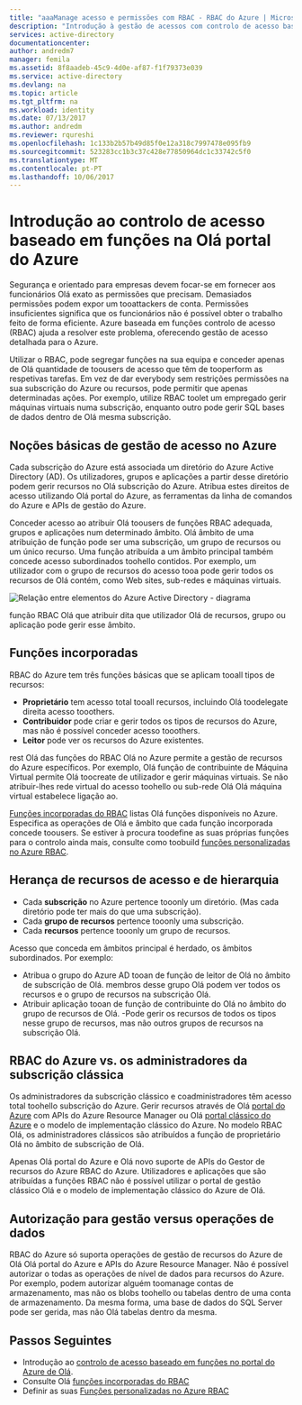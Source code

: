 ```yaml
---
title: "aaaManage acesso e permissões com RBAC - RBAC do Azure | Microsoft Docs"
description: "Introdução à gestão de acessos com controlo de acesso baseado em funções do Azure no Olá Portal do Azure. Utilize permissões de tooassign atribuições de função no seu diretório."
services: active-directory
documentationcenter: 
author: andredm7
manager: femila
ms.assetid: 8f8aadeb-45c9-4d0e-af87-f1f79373e039
ms.service: active-directory
ms.devlang: na
ms.topic: article
ms.tgt_pltfrm: na
ms.workload: identity
ms.date: 07/13/2017
ms.author: andredm
ms.reviewer: rqureshi
ms.openlocfilehash: 1c133b2b57b49d85f0e12a318c7997478e095fb9
ms.sourcegitcommit: 523283cc1b3c37c428e77850964dc1c33742c5f0
ms.translationtype: MT
ms.contentlocale: pt-PT
ms.lasthandoff: 10/06/2017
---
```

# <a name="get-started-with-role-based-access-control-in-hello-azure-portal"></a>Introdução ao controlo de acesso baseado em funções na Olá portal do Azure
Segurança e orientado para empresas devem focar-se em fornecer aos funcionários Olá exato as permissões que precisam. Demasiados permissões podem expor um tooattackers de conta. Permissões insuficientes significa que os funcionários não é possível obter o trabalho feito de forma eficiente. Azure baseada em funções controlo de acesso (RBAC) ajuda a resolver este problema, oferecendo gestão de acesso detalhada para o Azure.

Utilizar o RBAC, pode segregar funções na sua equipa e conceder apenas de Olá quantidade de toousers de acesso que têm de tooperform as respetivas tarefas. Em vez de dar everybody sem restrições permissões na sua subscrição do Azure ou recursos, pode permitir que apenas determinadas ações. Por exemplo, utilize RBAC toolet um empregado gerir máquinas virtuais numa subscrição, enquanto outro pode gerir SQL bases de dados dentro de Olá mesma subscrição.

## <a name="basics-of-access-management-in-azure"></a>Noções básicas de gestão de acesso no Azure
Cada subscrição do Azure está associada um diretório do Azure Active Directory (AD). Os utilizadores, grupos e aplicações a partir desse diretório podem gerir recursos no Olá subscrição do Azure. Atribua estes direitos de acesso utilizando Olá portal do Azure, as ferramentas da linha de comandos do Azure e APIs de gestão do Azure.

Conceder acesso ao atribuir Olá toousers de funções RBAC adequada, grupos e aplicações num determinado âmbito. Olá âmbito de uma atribuição de função pode ser uma subscrição, um grupo de recursos ou um único recurso. Uma função atribuída a um âmbito principal também concede acesso subordinados toohello contidos. Por exemplo, um utilizador com o grupo de recursos do acesso tooa pode gerir todos os recursos de Olá contém, como Web sites, sub-redes e máquinas virtuais.

![Relação entre elementos do Azure Active Directory - diagrama](./media/role-based-access-control-what-is/rbac_aad.png)

função RBAC Olá que atribuir dita que utilizador Olá de recursos, grupo ou aplicação pode gerir esse âmbito.

## <a name="built-in-roles"></a>Funções incorporadas
RBAC do Azure tem três funções básicas que se aplicam tooall tipos de recursos:

* **Proprietário** tem acesso total tooall recursos, incluindo Olá toodelegate direita acesso tooothers.
* **Contribuidor** pode criar e gerir todos os tipos de recursos do Azure, mas não é possível conceder acesso tooothers.
* **Leitor** pode ver os recursos do Azure existentes.

rest Olá das funções do RBAC Olá no Azure permite a gestão de recursos do Azure específicos. Por exemplo, Olá função de contribuinte de Máquina Virtual permite Olá toocreate de utilizador e gerir máquinas virtuais. Se não atribuir-lhes rede virtual do acesso toohello ou sub-rede Olá Olá máquina virtual estabelece ligação ao. 

[Funções incorporadas do RBAC](role-based-access-built-in-roles.md) listas Olá funções disponíveis no Azure. Especifica as operações de Olá e âmbito que cada função incorporada concede toousers. Se estiver à procura toodefine as suas próprias funções para o controlo ainda mais, consulte como toobuild [funções personalizadas no Azure RBAC](role-based-access-control-custom-roles.md).

## <a name="resource-hierarchy-and-access-inheritance"></a>Herança de recursos de acesso e de hierarquia
* Cada **subscrição** no Azure pertence tooonly um diretório. (Mas cada diretório pode ter mais do que uma subscrição).
* Cada **grupo de recursos** pertence tooonly uma subscrição.
* Cada **recursos** pertence tooonly um grupo de recursos.

Acesso que conceda em âmbitos principal é herdado, os âmbitos subordinados. Por exemplo:

* Atribua o grupo do Azure AD tooan de função de leitor de Olá no âmbito de subscrição de Olá. membros desse grupo Olá podem ver todos os recursos e o grupo de recursos na subscrição Olá.
* Atribuir aplicação tooan de função de contribuinte do Olá no âmbito do grupo de recursos de Olá. -Pode gerir os recursos de todos os tipos nesse grupo de recursos, mas não outros grupos de recursos na subscrição Olá.

## <a name="azure-rbac-vs-classic-subscription-administrators"></a>RBAC do Azure vs. os administradores da subscrição clássica
Os administradores da subscrição clássico e coadministradores têm acesso total toohello subscrição do Azure. Gerir recursos através de Olá [portal do Azure](https://portal.azure.com) com APIs do Azure Resource Manager ou Olá [portal clássico do Azure](https://manage.windowsazure.com) e o modelo de implementação clássico do Azure. No modelo RBAC Olá, os administradores clássicos são atribuídos a função de proprietário Olá no âmbito de subscrição de Olá.

Apenas Olá portal do Azure e Olá novo suporte de APIs do Gestor de recursos do Azure RBAC do Azure. Utilizadores e aplicações que são atribuídas a funções RBAC não é possível utilizar o portal de gestão clássico Olá e o modelo de implementação clássico do Azure de Olá.

## <a name="authorization-for-management-vs-data-operations"></a>Autorização para gestão versus operações de dados
RBAC do Azure só suporta operações de gestão de recursos do Azure de Olá Olá portal do Azure e APIs do Azure Resource Manager. Não é possível autorizar o todas as operações de nível de dados para recursos do Azure. Por exemplo, podem autorizar alguém toomanage contas de armazenamento, mas não os blobs toohello ou tabelas dentro de uma conta de armazenamento. Da mesma forma, uma base de dados do SQL Server pode ser gerida, mas não Olá tabelas dentro da mesma.

## <a name="next-steps"></a>Passos Seguintes
* Introdução ao [controlo de acesso baseado em funções no portal do Azure de Olá](role-based-access-control-configure.md).
* Consulte Olá [funções incorporadas do RBAC](role-based-access-built-in-roles.md)
* Definir as suas [Funções personalizadas no Azure RBAC](role-based-access-control-custom-roles.md)
